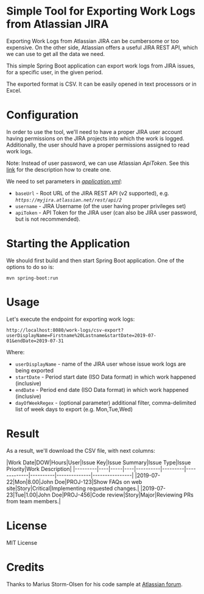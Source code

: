 # Simple Tool for Exporting Work Logs from Atlassian JIRA
Exporting Work Logs from Atlassian JIRA can be cumbersome or too expensive. 
On the other side, Atlassian offers a useful JIRA REST API, which we can use to 
get all the data we need. 

This simple Spring Boot application can export work logs
from JIRA issues, for a specific user, in the given period. 

The exported format is CSV. It can be easily opened in text processors or in Excel.

# Configuration
In order to use the tool, we'll need to have a proper JIRA user account
having permissions on the JIRA projects into which the work is logged. 
Additionally, the user should have a proper permissions assigned to read work logs.

Note: Instead of user password, we can use Atlassian _ApiToken_. 
See this [link](https://confluence.atlassian.com/cloud/api-tokens-938839638.html) for the description how to create one.

We need to set parameters in [_application.yml_](src/main/resources/application.yml):
* `baseUrl` - Root URL of the JIRA REST API (v2 supported), e.g. _`https://myjira.atlassian.net/rest/api/2`_
* `username` - JIRA Username (of the user having proper privileges set)
* `apiToken` - API Token for the JIRA user (can also be JIRA user password, but is not recommended).

# Starting the Application
We should first build and then start Spring Boot application. One of the options to do so is:

`mvn spring-boot:run`

# Usage
Let's execute the endpoint for exporting work logs:

`http://localhost:8080/work-logs/csv-export?userDisplayName=Firstname%20Lastname&startDate=2019-07-01&endDate=2019-07-31`

Where:
* `userDisplayName` - name of the JIRA user whose issue work logs are being exported
* `startDate` - Period start date (ISO Data format) in which work happened (inclusive) 
* `endDate` - Period end date (ISO Data format) in which work happened (inclusive) 
* `dayOfWeekRegex` - (optional parameter) additional filter, comma-delimited list of week days to export (e.g. Mon,Tue,Wed)

# Result
As a result, we'll download the CSV file, with next columns:

|Work Date|DOW|Hours|User|Issue Key|Issue Summary|Issue Type|Issue Priority|Work Description|
|---------|----|-----|----|----------|---------|-------------|----------|--------------|----------------|
|2019-07-22|Mon|8.00|John Doe|PROJ-123|Show FAQs on web site|Story|Critical|Implementing requested changes.|
|2019-07-23|Tue|1.00|John Doe|PROJ-456|Code review|Story|Major|Reviewing PRs from team members.|

# License
MIT License

# Credits
Thanks to Marius Storm-Olsen for his code sample at [Atlassian forum](https://answers.atlassian.com/questions/87961/how-to-get-list-of-worklogs-through-jira-rest-api).